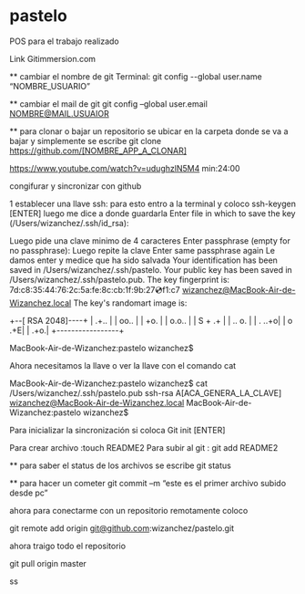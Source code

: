 pastelo
=======

POS para el trabajo realizado

Link
Gitimmersion.com

** cambiar el nombre de git
Terminal:
git config --global user.name “NOMBRE_USUARIO”


** cambiar el mail de git
git config –global user.email  NOMBRE@MAIL.USUAIOR

** para clonar o bajar un repositorio
se ubicar en la carpeta  donde se va a bajar y simplemente se escribe
git clone https://github.com/[NOMBRE_APP_A_CLONAR]

https://www.youtube.com/watch?v=udughzlN5M4 min:24:00

congifurar y sincronizar con github

1 establecer una llave ssh: para esto entro a la terminal y coloco 
ssh-keygen [ENTER]
luego me dice a donde guardarla 
Enter file in which to save the key (/Users/wizanchez/.ssh/id_rsa):

Luego pide una clave minimo de 4 caracteres 
Enter passphrase (empty for no passphrase):
Luego repite la clave
Enter same passphrase again
Le damos enter y medice que ha sido salvada
Your identification has been saved in /Users/wizanchez/.ssh/pastelo.
Your public key has been saved in /Users/wizanchez/.ssh/pastelo.pub.
The key fingerprint is:
7d:c8:35:44:76:2c:5a:fe:8c:cb:1f:9b:27:cd:f1:c7 wizanchez@MacBook-Air-de-Wizanchez.local
The key's randomart image is:

+--[ RSA 2048]----+
|           .+..  |
|           oo..  |
|           +o.   |
|         o.o..   |
|        S + .+   |
|           .. o. |
|           . ..+o|
|            o .+E|
|             .+o.|
+-----------------+


MacBook-Air-de-Wizanchez:pastelo wizanchez$

Ahora necesitamos la llave o ver la llave con el comando cat 

MacBook-Air-de-Wizanchez:pastelo wizanchez$ cat /Users/wizanchez/.ssh/pastelo.pub
ssh-rsa A[ACA_GENERA_LA_CLAVE] wizanchez@MacBook-Air-de-Wizanchez.local
MacBook-Air-de-Wizanchez:pastelo wizanchez$ 


Para inicializar la sincronización si coloca
Git init [ENTER]

Para crear archivo :touch README2
Para subir al git : git add README2

** para saber el status  de los archivos se escribe
git status

** para hacer un cometer
git commit –m “este es el primer archivo subido desde pc”

ahora para  conectarme con un repositorio remotamente  coloco

git remote add origin git@github.com:wizanchez/pastelo.git

ahora traigo todo el repositorio

git pull origin master

ss

